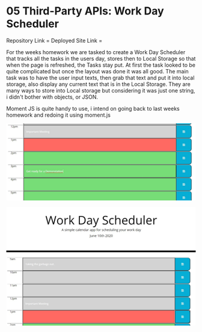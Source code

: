 # 05 Third-Party APIs: Work Day Scheduler

Repository Link = 
Deployed Site Link = 

For the weeks homework we are tasked to create a Work Day Scheduler that tracks all the tasks in the users day, stores then to Local Storage so that when the page is refreshed, the Tasks stay put. At first the task looked to be quite complicated but once the layout was done it was all good. The main task was to have the user input texts, then grab that text and put it into local storage, also display any current text that is in the Local Storage. They are many ways to store into Local storage but considering it was just one string, i didn't bother with objects, or JSON.

Moment JS is quite handy to use, i intend on going back to last weeks homework and redoing it using moment.js

![day planner demo](./Assets/screen2.jpg)

![day planner demo](./Assets/screen1.jpg)